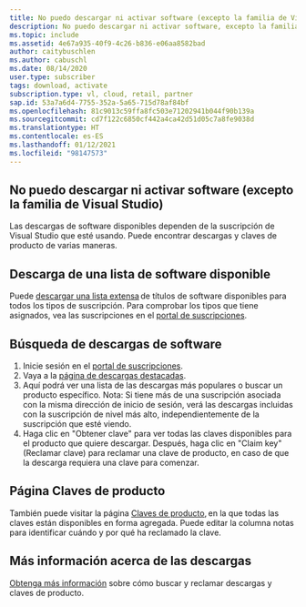 ```yaml
---
title: No puedo descargar ni activar software (excepto la familia de Visual Studio)
description: No puedo descargar ni activar software, excepto la familia de Visual Studio, incluido en mi suscripción de Visual Studio.
ms.topic: include
ms.assetid: 4e67a935-40f9-4c26-b836-e06aa8582bad
author: caitybuschlen
ms.author: cabuschl
ms.date: 08/14/2020
user.type: subscriber
tags: download, activate
subscription.type: vl, cloud, retail, partner
sap.id: 53a7a6d4-7755-352a-5a65-715d78af84bf
ms.openlocfilehash: 81c9013c59ffa8fc503e71202941b044f90b139a
ms.sourcegitcommit: cd7f122c6850cf442a4ca42d51d05c7a8fe9038d
ms.translationtype: HT
ms.contentlocale: es-ES
ms.lasthandoff: 01/12/2021
ms.locfileid: "98147573"
---
```

## <a name="im-unable-to-download-or-activate-software-excluding-visual-studio-family"></a>No puedo descargar ni activar software (excepto la familia de Visual Studio)

Las descargas de software disponibles dependen de la suscripción de Visual Studio que esté usando. Puede encontrar descargas y claves de producto de varias maneras.  

## <a name="download-a-list-of-available-software"></a>Descarga de una lista de software disponible 
Puede [descargar una lista extensa](https://download.microsoft.com/download/1/5/4/15454442-CF17-47B9-A65D-DF84EF88511B/Visual_Studio_by_Subscription_Level.xlsx) de títulos de software disponibles para todos los tipos de suscripción. Para comprobar los tipos que tiene asignados, vea las suscripciones en el [portal de suscripciones](https://my.visualstudio.com/subscriptions).  

## <a name="how-to-find-software-downloads"></a>Búsqueda de descargas de software 
1. Inicie sesión en el [portal de suscripciones](https://my.visualstudio.com/benefits).  
1. Vaya a la [página de descargas destacadas](https://my.visualstudio.com/downloads/featured).  
1. Aquí podrá ver una lista de las descargas más populares o buscar un producto específico. Nota: Si tiene más de una suscripción asociada con la misma dirección de inicio de sesión, verá las descargas incluidas con la suscripción de nivel más alto, independientemente de la suscripción que esté viendo.  
4. Haga clic en "Obtener clave" para ver todas las claves disponibles para el producto que quiere descargar. Después, haga clic en "Claim key" (Reclamar clave) para reclamar una clave de producto, en caso de que la descarga requiera una clave para comenzar. 

## <a name="product-keys-page"></a>Página Claves de producto 
También puede visitar la página [Claves de producto](https://my.visualstudio.com/productkeys), en la que todas las claves están disponibles en forma agregada. Puede editar la columna notas para identificar cuándo y por qué ha reclamado la clave. 

## <a name="more-information-about-downloads"></a>Más información acerca de las descargas 
[Obtenga más información](https://docs.microsoft.com/visualstudio/subscriptions/find-keys) sobre cómo buscar y reclamar descargas y claves de producto.  